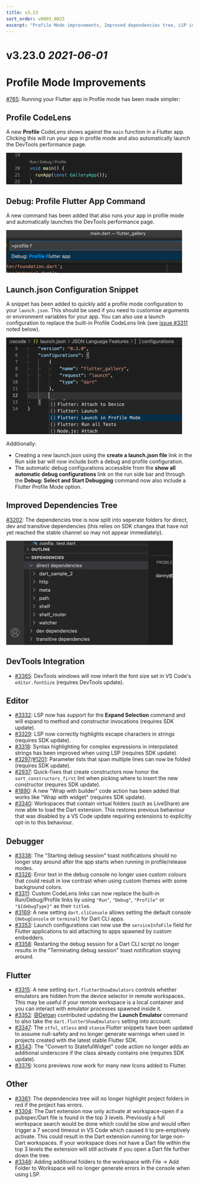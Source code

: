 ```yaml
---
title: v3.23
sort_order: v0003_0023
excerpt: "Profile Mode improvements, Improved dependencies tree, LSP improvements"
---
```


# v3.23.0 *2021-06-01*

# Profile Mode Improvements

[#765](https://github.com/Dart-Code/Dart-Code/issues/765): Running your Flutter app in Profile mode has been made simpler:

## Profile CodeLens

A new **Profile** CodeLens shows against the `main` function in a Flutter app. Clicking this will run your app in profile mode and also automatically launch the DevTools performance page.

<img src="/images/release_notes/v3.23/profile_code_lens.png" width="475" height="85" />

## Debug: Profile Flutter App Command

A new command has been added that also runs your app in profile mode and automatically launches the DevTools performance page.

<img src="/images/release_notes/v3.23/profile_command.png" width="475" height="115" />

## Launch.json Configuration Snippet

A snippet has been added to quickly add a profile mode configuration to your `launch.json`. This should be used if you need to customise arguments or environment variables for your app. You can also use a launch configuration to replace the built-in Profile CodeLens link (see [issue #3311](https://github.com/Dart-Code/Dart-Code/issues/3311) noted below).

<img src="/images/release_notes/v3.23/profile_launch_config_snippet.png" width="475" height="260" />

Additionally:

- Creating a new launch.json using the **create a launch.json file** link in the Run side bar will now include both a debug and profile configuration.
- The automatic debug configurations accessible from the **show all automatic debug configurations** link on the run side bar and through the **Debug: Select and Start Debugging** command now also include a Flutter Profile Mode option.

## Improved Dependencies Tree

[#3202](https://github.com/Dart-Code/Dart-Code/issues/3202): The dependencies tree is now split into seperate folders for direct, dev and transitive dependencies (this relies on SDK changes that have not yet reached the stable channel so may not appear immediately).

<img src="/images/release_notes/v3.23/dependencies_tree.png" width="450" height="280" />

## DevTools Integration

- [#3365](https://github.com/Dart-Code/Dart-Code/issues/3365): DevTools windows will now inherit the font size set in VS Code's `editor.fontSize` (requires DevTools update).

## Editor

- [#3332](https://github.com/Dart-Code/Dart-Code/issues/3332): LSP now has support for the **Expand Selection** command and will expand to method and constructor invocations (requires SDK update).
- [#3329](https://github.com/Dart-Code/Dart-Code/issues/3329): LSP now correctly highlights escape characters in strings (requires SDK update).
- [#3318](https://github.com/Dart-Code/Dart-Code/issues/3318): Syntax highlighting for complex expressions in interpolated strings has been improved when using LSP (requires SDK update).
- [#3297](https://github.com/Dart-Code/Dart-Code/issues/3297)/[#1201](https://github.com/Dart-Code/Dart-Code/issues/1201): Parameter lists that span multiple lines can now be folded (requires SDK update).
- [#2937](https://github.com/Dart-Code/Dart-Code/issues/2937): Quick-fixes that create constructors now honor the `sort_constructors_first` lint when picking where to insert the new constructor (requires SDK update).
- [#1890](https://github.com/Dart-Code/Dart-Code/issues/1890): A new "Wrap with builder" code action has been added that works like "Wrap with widget" (requires SDK update).
- [#3340](https://github.com/Dart-Code/Dart-Code/issues/3340): Workspaces that contain virtual folders (such as LiveShare) are now able to load the Dart extension. This restores previous behaviour that was disabled by a VS Code update requiring extensions to explicitly opt-in to this behaviour.

## Debugger

- [#3338](https://github.com/Dart-Code/Dart-Code/issues/3338): The "Starting debug session" toast notifications should no longer stay around after the app starts when running in profile/release modes.
- [#3326](https://github.com/Dart-Code/Dart-Code/issues/3326): Error text in the debug console no longer uses custom colours that could result in low contrast when using custom themes with some background colors.
- [#3311](https://github.com/Dart-Code/Dart-Code/issues/3311): Custom CodeLens links can now replace the built-in Run/Debug/Profile links by using `"Run"`, `"Debug"`, `"Profile"` or `"${debugType}"` as their `title`s.
- [#3169](https://github.com/Dart-Code/Dart-Code/issues/3169): A new setting `dart.cliConsole` allows setting the default console (`debugConsole` or `terminal`) for Dart CLI apps.
- [#3353](https://github.com/Dart-Code/Dart-Code/issues/3353): Launch configurations can now use the `serviceInfoFile` field for Flutter applications to aid attaching to apps spawned by custom embedders.
- [#3358](https://github.com/Dart-Code/Dart-Code/issues/3358): Restarting the debug session for a Dart CLI script no longer results in the "Terminating debug session" toast notification staying around.

## Flutter

- [#3315](https://github.com/Dart-Code/Dart-Code/issues/3315): A new setting `dart.flutterShowEmulators` controls whether emulators are hidden from the device selector in remote workspaces. This may be useful if your remote workspace is a local container and you can interact with emulator processes spawned inside it.
- [#3352](https://github.com/Dart-Code/Dart-Code/issues/3352): [@Delgan](https://github.com/Delgan) contributed updating the **Launch Emulator** command to also take the `dart.flutterShowEmulators` setting into account.
- [#3347](https://github.com/Dart-Code/Dart-Code/issues/3347): The `stful`, `stless` and `stanim` Flutter snippets have been updated to assume null-safety and no longer generate warnings when used in projects created with the latest stable Flutter SDK.
- [#3343](https://github.com/Dart-Code/Dart-Code/issues/3343): The "Convert to StatefulWidget" code action no longer adds an additional underscore if the class already contains one (requires SDK update).
- [#3376](https://github.com/Dart-Code/Dart-Code/issues/3376): Icons previews now work for many new Icons added to Flutter.

## Other

- [#3361](https://github.com/Dart-Code/Dart-Code/issues/3361): The dependencies tree will no longer highlight project folders in red if the project has errors.
- [#3304](https://github.com/Dart-Code/Dart-Code/issues/3304): The Dart extension now only activate at workspace-open if a pubspec/Dart file is found in the top 3 levels. Previously a full workspace search would be done which could be slow and would often trigger a 7 second timeout in VS Code which caused it to pre-emptively activate. This could result in the Dart extension running for large non-Dart workspaces. If your workspace does not have a Dart file within the top 3 levels the extension will still activate if you open a Dart file further down the tree.
- [#3348](https://github.com/Dart-Code/Dart-Code/issues/3348): Adding additional folders to the workspace with File -> Add Folder to Workspace will no longer generate errors in the console when using LSP.

